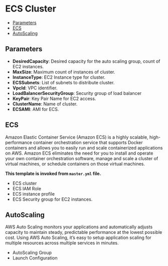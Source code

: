 # ECS Cluster

* [Parameters](#parameters)
* [ECS](#ecs)
* [AutoScaling](#autoscaling)

## Parameters

* **DesiredCapacity**: Desired capacity for the auto scaling group, count of EC2 instances.
* **MaxSize**: Maximum count of instances of cluster.
* **InstanceType**: EC2 Instance type for cluster.
* **ECSSubnets**: List of subnets to distribute cluster.
* **VpcId**: VPC identifier.
* **LoadBalancerSecurityGroup**: Security group of load balancer
* **KeyPair**: Key Pair Name for EC2 access.
* **ClusterName**: Name of cluster.
* **ECSAMI**: AMI for ECS.

## ECS
Amazon Elastic Container Service (Amazon ECS) is a highly scalable, high-performance container orchestration service that supports Docker containers and allows you to easily run and scale containerized applications on AWS. Amazon ECS eliminates the need for you to install and operate your own container orchestration software, manage and scale a cluster of virtual machines, or schedule containers on those virtual machines.

**This template is invoked from `master.yml` file.**

* ECS cluster
* ECS IAM Role
* ECS instance profile
* ECS Security group for EC2 instances.

## AutoScaling
AWS Auto Scaling monitors your applications and automatically adjusts capacity to maintain steady, predictable performance at the lowest possible cost. Using AWS Auto Scaling, it’s easy to setup application scaling for multiple resources across multiple services in minutes.

* AutoScaling Group
* Launch Configuration
